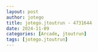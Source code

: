 ```yaml
---
layout: post
author: jotego
title: jotego.jtoutrun - 4731644
date: 2024-11-09
categories: [Arcade, jtoutrun]
tags: [jotego.jtoutrun]
---
```


